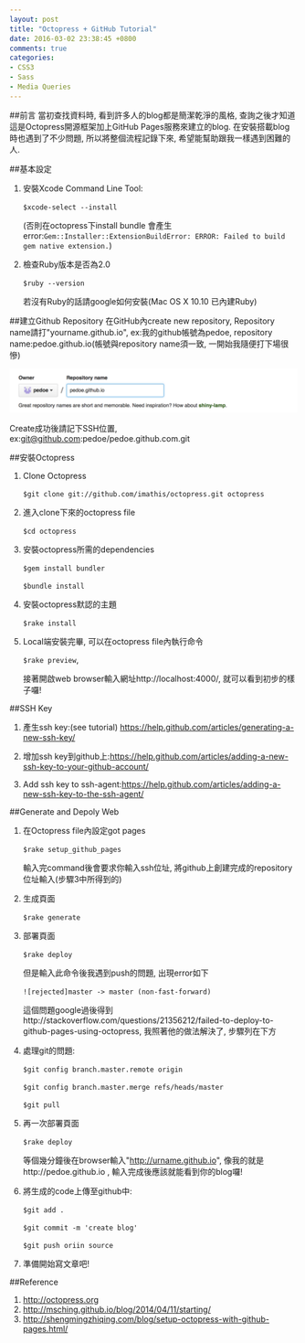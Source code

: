 ```yaml
---
layout: post
title: "Octopress + GitHub Tutorial"
date: 2016-03-02 23:38:45 +0800
comments: true
categories:
- CSS3
- Sass
- Media Queries
---
```


##前言
  當初查找資料時, 看到許多人的blog都是簡潔乾淨的風格, 查詢之後才知道這是Octopress開源框架加上GitHub Pages服務來建立的blog\. 在安裝搭載blog時也遇到了不少問題, 所以將整個流程記錄下來, 希望能幫助跟我一樣遇到困難的人\.



##基本設定
1. 安裝Xcode Command Line Tool:

   `$xcode-select --install`

   (否則在octopress下install bundle 會產生error:`Gem::Installer::ExtensionBuildError: ERROR: Failed to build gem native extension.`)

2. 檢查Ruby版本是否為2.0

   `$ruby --version`

   若沒有Ruby的話請google如何安裝(Mac OS X 10.10 已內建Ruby)



##建立Github Repository
在GitHub內create new repository, Repository name請打"yourname.github.io",
   ex:我的github帳號為pedoe, repository name:pedoe.github.io(帳號與repository name須一致, 一開始我隨便打下場很慘)
  
   ![Alt Text](/images/github_repository.png)
   
   Create成功後請記下SSH位置, ex:git@github.com:pedoe/pedoe.github.com.git
   


##安裝Octopress
1. Clone Octopress
   
   `$git clone git://github.com/imathis/octopress.git octopress`

2. 進入clone下來的octopress file
   
   `$cd octopress`

3. 安裝octopress所需的dependencies
   
   `$gem install bundler`
   
   `$bundle install`

4. 安裝octopress默認的主題

   `$rake install`

5. Local端安裝完畢, 可以在octopress file內執行命令
   
   `$rake preview`,
   
   接著開啟web browser輸入網址http://localhost:4000/, 就可以看到初步的樣子囉!



##SSH Key 
1. 產生ssh key:(see tutorial) https://help.github.com/articles/generating-a-new-ssh-key/

2. 增加ssh key到github上:https://help.github.com/articles/adding-a-new-ssh-key-to-your-github-account/

3. Add ssh key to ssh-agent:https://help.github.com/articles/adding-a-new-ssh-key-to-the-ssh-agent/



##Generate and Depoly Web
1. 在Octopress file內設定got pages
   
   `$rake setup_github_pages`
   
   輸入完command後會要求你輸入ssh位址, 將github上創建完成的repository位址輸入(步驟3中所得到的)

2. 生成頁面
   
   `$rake generate`

3. 部署頁面

   `$rake deploy`

   但是輸入此命令後我遇到push的問題, 出現error如下

   `![rejected]master -> master (non-fast-forward)`

   這個問題google過後得到http://stackoverflow.com/questions/21356212/failed-to-deploy-to-github-pages-using-octopress, 我照著他的做法解決了, 步驟列在下方

4. 處理git的問題:

   `$git config branch.master.remote origin`
   
   `$git config branch.master.merge refs/heads/master`
   
   `$git pull`

5. 再一次部署頁面
  
   `$rake deploy`

   等個幾分鐘後在browser輸入"http://urname.github.io", 像我的就是http://pedoe.github.io , 輸入完成後應該就能看到你的blog囉!

6. 將生成的code上傳至github中:
   
   `$git add .`
   
   `$git commit -m 'create blog'`
   
   `$git push oriin source`

7. 準備開始寫文章吧!



##Reference
1. http://octopress.org
2. http://msching.github.io/blog/2014/04/11/starting/
3. http://shengmingzhiqing.com/blog/setup-octopress-with-github-pages.html/




